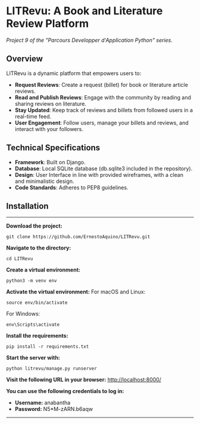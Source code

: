 # LITRevu: A Book and Literature Review Platform
_Project 9 of the "Parcours Developper d'Application Python" series._

## Overview
LITRevu is a dynamic platform that empowers users to:
- **Request Reviews**: Create a request (billet) for book or literature article reviews.
- **Read and Publish Reviews**: Engage with the community by reading and sharing reviews on literature.
- **Stay Updated**: Keep track of reviews and billets from followed users in a real-time feed.
- **User Engagement**: Follow users, manage your billets and reviews, and interact with your followers.


## Technical Specifications
- **Framework**: Built on Django.
- **Database**: Local SQLite database (db.sqlite3 included in the repository).
- **Design**: User Interface in line with provided wireframes, with a clean and minimalistic design.
- **Code Standards**: Adheres to PEP8 guidelines.

## Installation

---

**Download the project:**
```
git clone https://github.com/ErnestoAquino/LITRevu.git
```

**Navigate to the directory:**
```
cd LITRevu
```

**Create a virtual environment:**
```
python3 -m venv env
```

**Activate the virtual environment:**
For macOS and Linux:
```
source env/bin/activate
```
For Windows:
```
env\Scripts\activate
```

**Install the requirements:**
```
pip install -r requirements.txt
```

**Start the server with:**
```
python litrevu/manage.py runserver
```

**Visit the following URL in your browser:**
[http://localhost:8000/](http://localhost:8000/)

**You can use the following credentials to log in:**
- **Username:** anabantha
- **Password:** N5*M-zARN.b6aqw

---
